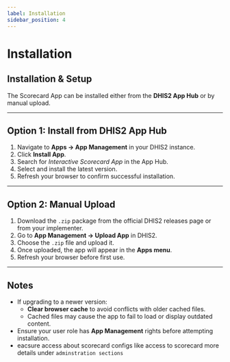 ```yaml
---
label: Installation
sidebar_position: 4
---
```


# Installation

## Installation & Setup

The Scorecard App can be installed either from the **DHIS2 App Hub** or by manual upload.

---

## Option 1: Install from DHIS2 App Hub
1. Navigate to **Apps → App Management** in your DHIS2 instance.
2. Click **Install App**.
3. Search for *Interactive Scorecard App* in the App Hub.
4. Select and install the latest version.
5. Refresh your browser to confirm successful installation.

---

## Option 2: Manual Upload
1. Download the `.zip` package from the official DHIS2 releases page or from your implementer.
2. Go to **App Management → Upload App** in DHIS2.
3. Choose the `.zip` file and upload it.
4. Once uploaded, the app will appear in the **Apps menu**.
5. Refresh your browser before first use.

---

## Notes
- If upgrading to a newer version:
  - **Clear browser cache** to avoid conflicts with older cached files.
  - Cached files may cause the app to fail to load or display outdated content.
- Ensure your user role has **App Management** rights before attempting installation.
- eacsure access about scorecard configs like access to scorecard more details under `adminstration sections`
